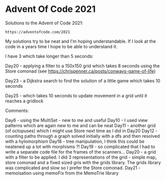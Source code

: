 # Advent Of Code 2021

Solutions to the Advent of Code 2021:

    https://adventofcode.com/2021

My solutions try to be neat and I'm hoping understandable. If I look at the code in a years time I hope to be able to understand it.

I have 3 which take longer than 5 seconds:

Day20 - applying a filter to a 150x150 grid which takes 8 seconds using the Store comonad
         (see https://chrispenner.ca/posts/conways-game-of-life)

Day23 - a Dijkstra search to find the solution of a little game which takes 10 seconds

Day25 - which takes 10 seconds to update movement in a grid until it reaches a gridlock


Comments:

Day6 - using the MultiSet - new to me and useful
Day10 - I used view patterns which are again new to me and can be neat
Day11 - another grid (of octopuses) which I might use Store next time as I did in Day20
Day12 - counting paths through a graph solved initially with a dfs and then resolved with a hylomorphism
Day18 - tree manipulation, I think this could be neatened up a lot with morphisms ?!
Day19 - so complicated that I had to write a separate code file for the frames of the scanners...
Day20 - a grid with a filter to be applied. I did 3 representations of the grid - simple map, store comonad
        and a fixed sized gris with the grids library. The grids library was complicated and slow so I
        prefer the Store comonad.
Day21 - memoisation using memoFix from the MemoTrie library
